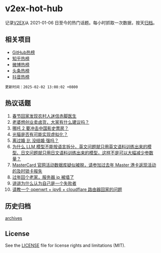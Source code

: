 # v2ex-hot-hub

 记录[V2EX](https://www.v2ex.com/)从 2021-01-06 日至今的热门话题。每小时抓取一次数据，按天[归档](archives)。
 
 ## 相关项目

- [GitHub热榜](https://github.com/snaildev/github-hot-hub)
- [知乎热榜](https://github.com/snaildev/zhihu-hot-hub)
- [微博热榜](https://github.com/snaildev/weibo-hot-hub)
- [头条热榜](https://github.com/snaildev/toutiao-hot-hub)
- [抖音热榜](https://github.com/snaildev/douyin-hot-hub)


 `更新时间：2025-02-02 13:08:02 +0800`

## 热议话题

1. [春节回家发现农村人迷信赤脚医生](https://www.v2ex.com/t/1108508)
1. [老婆想创业卖卤货，大家有什么建议吗？](https://www.v2ex.com/t/1108561)
1. [哪吒 2 要冲击中国影史票房？](https://www.v2ex.com/t/1108516)
1. [光猫是否有可能实现虚拟化？](https://www.v2ex.com/t/1108542)
1. [离过婚 比 没结婚 强吗？](https://www.v2ex.com/t/1108531)
1. [为什么 LLM 模型不能按语言拆分，英文问题就只用英文语料训练出来的模型、日文问题就只用日文语料训练出来的模型，这样不是可以大幅减少参数量？](https://www.v2ex.com/t/1108545)
1. [MasterCard 官网活动数据库疑似被脱，请参加过去年 Master 港卡返现活动的及时锁卡报失](https://www.v2ex.com/t/1108520)
1. [过年回个老家，服务器 ip 被墙了](https://www.v2ex.com/t/1108576)
1. [讲讲为什么认为自己是一个失败者](https://www.v2ex.com/t/1108579)
1. [请教一个 openwrt + ipv6 + cloudflare 路由器回家的问题](https://www.v2ex.com/t/1108536)

## 历史归档

[archives](archives)

## License

See the [LICENSE](LICENSE) file for license rights and limitations (MIT).
